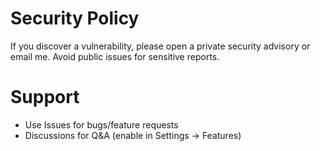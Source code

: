 # Security Policy
If you discover a vulnerability, please open a private security advisory or email me. Avoid public issues for sensitive reports.
# Support
- Use Issues for bugs/feature requests
- Discussions for Q&A (enable in Settings → Features)
